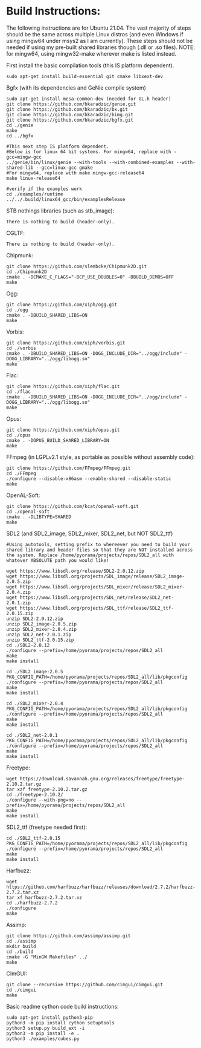 # Build Instructions:

The following instructions are for Ubuntu 21.04. The vast majority of steps should be the same across multiple Linux distros (and even Windows if using mingw64 under msys2 as I am currently). These steps should not be needed if using my pre-built shared libraries though (.dll or .so files). NOTE: for mingw64, using mingw32-make wherever make is listed instead.

First install the basic compilation tools (this IS platform dependent).
```
sudo apt-get install build-essential git cmake libxext-dev
```

Bgfx (with its dependencies and GeNie compile system)
```
sudo apt-get install mesa-common-dev (needed for GL.h header)
git clone https://github.com/bkaradzic/genie.git
git clone https://github.com/bkaradzic/bx.git
git clone https://github.com/bkaradzic/bimg.git
git clone https://github.com/bkaradzic/bgfx.git
cd ./genie
make
cd ../bgfx

#This next step IS platform dependent.
#Below is for linux 64 bit systems. For mingw64, replace with -gcc=mingw-gcc
../genie/bin/linux/genie --with-tools --with-combined-examples --with-shared-lib --gcc=linux-gcc gmake
#For mingw64, replace with make mingw-gcc-release64
make linux-release64

#verify if the examples work
cd ./examples/runtime
../../.build/linux64_gcc/bin/examplesRelease
```

STB nothings libraries (such as stb_image):
```
There is nothing to build (header-only).
```

CGLTF:
```
There is nothing to build (header-only).
```

Chipmunk:
```
git clone https://github.com/slembcke/Chipmunk2D.git
cd ./Chipmunk2D
cmake . -DCMAKE_C_FLAGS="-DCP_USE_DOUBLES=0" -DBUILD_DEMOS=OFF
make
```

Ogg:
```
git clone https://github.com/xiph/ogg.git
cd ./ogg
cmake . -DBUILD_SHARED_LIBS=ON
make
```

Vorbis:
```
git clone https://github.com/xiph/vorbis.git
cd ./vorbis
cmake . -DBUILD_SHARED_LIBS=ON -DOGG_INCLUDE_DIR="../ogg/include" -DOGG_LIBRARY="../ogg/libogg.so"
make
```

Flac:
```
git clone https://github.com/xiph/flac.git
cd ./flac
cmake . -DBUILD_SHARED_LIBS=ON -DOGG_INCLUDE_DIR="../ogg/include" -DOGG_LIBRARY="../ogg/libogg.so"
make
```

Opus:
```
git clone https://github.com/xiph/opus.git
cd ./opus
cmake . -DOPUS_BUILD_SHARED_LIBRARY=ON
make
```

FFmpeg (in LGPLv2.1 style, as portable as possible without assembly code):
```
git clone https://github.com/FFmpeg/FFmpeg.git
cd ./FFmpeg
./configure --disable-x86asm --enable-shared --disable-static
make
```

OpenAL-Soft:
```
git clone https://github.com/kcat/openal-soft.git
cd ./openal-soft
cmake . -DLIBTYPE=SHARED
make
```

SDL2 (and SDL2_image, SDL2_mixer, SDL2_net, but NOT SDL2_ttf)
```
#Using autotools, setting prefix to whereever you need to build your shared library and header files so that they are NOT installed across the system. Replace /home/pyorama/projects/repos/SDL2_all with whatever ABSOLUTE path you would like!

wget https://www.libsdl.org/release/SDL2-2.0.12.zip
wget https://www.libsdl.org/projects/SDL_image/release/SDL2_image-2.0.5.zip
wget https://www.libsdl.org/projects/SDL_mixer/release/SDL2_mixer-2.0.4.zip
wget https://www.libsdl.org/projects/SDL_net/release/SDL2_net-2.0.1.zip
wget https://www.libsdl.org/projects/SDL_ttf/release/SDL2_ttf-2.0.15.zip
unzip SDL2-2.0.12.zip
unzip SDL2_image-2.0.5.zip
unzip SDL2_mixer-2.0.4.zip
unzip SDL2_net-2.0.1.zip
unzip SDL2_ttf-2.0.15.zip
cd ./SDL2-2.0.12
./configure --prefix=/home/pyorama/projects/repos/SDL2_all
make
make install

cd ./SDL2_image-2.0.5
PKG_CONFIG_PATH=/home/pyorama/projects/repos/SDL2_all/lib/pkgconfig ./configure --prefix=/home/pyorama/projects/repos/SDL2_all
make
make install

cd ./SDL2_mixer-2.0.4
PKG_CONFIG_PATH=/home/pyorama/projects/repos/SDL2_all/lib/pkgconfig ./configure --prefix=/home/pyorama/projects/repos/SDL2_all
make
make install

cd ./SDL2_net-2.0.1
PKG_CONFIG_PATH=/home/pyorama/projects/repos/SDL2_all/lib/pkgconfig ./configure --prefix=/home/pyorama/projects/repos/SDL2_all
make
make install
```

Freetype:
```
wget https://download.savannah.gnu.org/releases/freetype/freetype-2.10.2.tar.gz
tar xzf freetype-2.10.2.tar.gz
cd ./freetype-2.10.2/
./configure --with-png=no --prefix=/home/pyorama/projects/repos/SDL2_all
make
make install
```

SDL2_ttf (freetype needed first):
```
cd ./SDL2_ttf-2.0.15
PKG_CONFIG_PATH=/home/pyorama/projects/repos/SDL2_all/lib/pkgconfig ./configure --prefix=/home/pyorama/projects/repos/SDL2_all
make
make install
```

Harfbuzz:
```
wget https://github.com/harfbuzz/harfbuzz/releases/download/2.7.2/harfbuzz-2.7.2.tar.xz
tar xf harfbuzz-2.7.2.tar.xz
cd ./harfbuzz-2.7.2
./configure
make
```

Assimp:
```
git clone https://github.com/assimp/assimp.git
cd ./assimp
mkdir build
cd ./build
cmake -G "MinGW Makefiles" ../
make
```

CImGUI:
```
git clone --recursive https://github.com/cimgui/cimgui.git
cd ./cimgui
make
```

Basic readme cython code build instructions:
```
sudo apt-get install python3-pip
python3 -m pip install cython setuptools
python3 setup.py build_ext -i
python3 -m pip install -e .
python3 ./examples/cubes.py
```